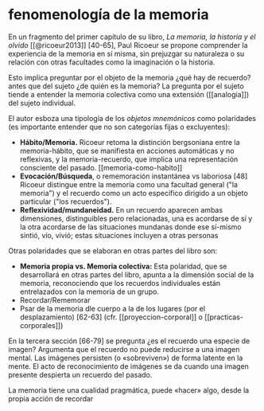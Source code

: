 # fenomenología de la memoria
En un fragmento del primer capítulo de su libro, *La memoria, la historia y el olvido* [[@ricoeur2013]] [40-65], Paul Ricoeur se propone comprender la experiencia de la memoria en sí misma, sin prejuzgar su naturaleza o su relación con otras facultades como la imaginación o la historia.

Esto implica preguntar por el objeto de la memoria ¿qué hay de recuerdo? antes que del sujeto ¿de quién es la memoria? La pregunta por el sujeto tiende a entender la memoria colectiva como una extensión ([[analogia]]) del sujeto individual.

El autor esboza una tipología de los *objetos mnemónicos* como polaridades (es importante entender que no son categorías fijas o excluyentes):

- **Hábito/Memoria.** Ricoeur retoma la distinción bergsoniana entre la memoria-hábito, que se manifiesta en acciones automáticas y no reflexivas, y la memoria-recuerdo, que implica una representación consciente del pasado. [[memoria-como-habito]]
- **Evocación/Búsqueda**, o rememoración instantánea vs laboriosa [48] Ricoeur distingue entre la memoria como una facultad general ("la memoria") y el recuerdo como un acto específico dirigido a un objeto particular ("los recuerdos").
- **Reflexividad/mundaneidad.** En un recuerdo aparecen ambas dimensiones, distinguibles pero relacionadas, una es acordarse de sí y la otra acordarse de las situaciones mundanas donde ese sí-mismo sintió, vio, vivió; estas situaciones incluyen a otras personas

Otras polaridades que se elaboran en otras partes del libro son:

- **Memoria propia vs. Memoria colectiva:** Esta polaridad, que se desarrollará en otras partes del libro, apunta a la dimensión social de la memoria, reconociendo que los recuerdos individuales están entrelazados con la memoria de un grupo.
- Recordar/Rememorar
- Psar de la memoria dle cuerpo a la de los lugares (por el desplazamiento) [62-63] (cfr. [[proyeccion-corporal]] o [[practicas-corporales]])

En la tercera sección [66-79] se pregunta ¿es el recuerdo una especie de imagen? Argumenta que el recuerdo no puede reducirse a una imagen mental. Las imágenes persisten (o «sobreviven») de forma latente en la mente. El acto de reconocimiento de imágenes se da cuando una imagen presente despierta un recuerdo del pasado.

La memoria tiene una cualidad pragmática, puede «hacer» algo, desde la propia acción de recordar
